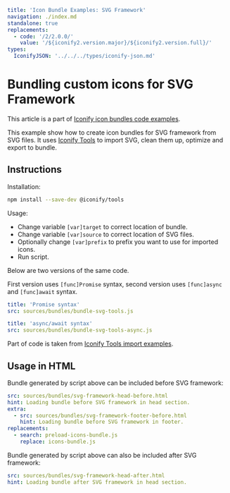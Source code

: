 ```yaml
title: 'Icon Bundle Examples: SVG Framework'
navigation: ./index.md
standalone: true
replacements:
  - code: '/2/2.0.0/'
    value: '/${iconify2.version.major}/${iconify2.version.full}/'
types:
  IconifyJSON: '../../../types/iconify-json.md'
```

# Bundling custom icons for SVG Framework

This article is a part of [Iconify icon bundles code examples](./index.md).

This example show how to create icon bundles for SVG framework from SVG files. It uses [Iconify Tools](../../../tools/node/index.md) to import SVG, clean them up, optimize and export to bundle.

## Instructions

Installation:

```bash
npm install --save-dev @iconify/tools
```

Usage:

- Change variable `[var]target` to correct location of bundle.
- Change variable `[var]source` to correct location of SVG files.
- Optionally change `[var]prefix` to prefix you want to use for imported icons.
- Run script.

Below are two versions of the same code.

First version uses `[func]Promise` syntax, second version uses `[func]async` and `[func]await` syntax.

```yaml
title: 'Promise syntax'
src: sources/bundles/bundle-svg-tools.js
```

```yaml
title: 'async/await syntax'
src: sources/bundles/bundle-svg-tools-async.js
```

Part of code is taken from [Iconify Tools import examples](../../../tools/node/import-mdi.md).

## Usage in HTML

Bundle generated by script above can be included before SVG framework:

```yaml
src: sources/bundles/svg-framework-head-before.html
hint: Loading bundle before SVG framework in head section.
extra:
  - src: sources/bundles/svg-framework-footer-before.html
    hint: Loading bundle before SVG framework in footer.
replacements:
  - search: preload-icons-bundle.js
    replace: icons-bundle.js
```

Bundle generated by script above can also be included after SVG framework:

```yaml
src: sources/bundles/svg-framework-head-after.html
hint: Loading bundle after SVG framework in head section.
```
